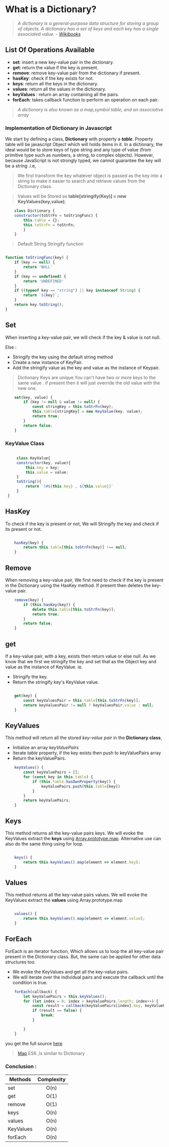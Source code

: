 # What is a Dictionary?

> *A dictionary is a general-purpose data structure for storing a group of objects. A dictionary has a set of keys and each key has a single associated value.* - *[Wikibooks](https://en.wikibooks.org/wiki/A-level_Computing/AQA/Paper_1/Fundamentals_of_data_structures/Dictionaries#:~:text=A%20dictionary%20is%20a%20general,has%20a%20single%20associated%20value.&text=Different%20languages%20enforce%20different%20type,often%20implemented%20as%20hash%20tables.)*


## List Of Operations Available  

* __set__: insert a new key-value pair in the dictionary.
* __get__: return the value if the key is present.
* __remove__: remove key-value pair from the dictionary if present.
* __hasKey__: check if the key exists for not.
* __keys__: return all the keys in the dictionary. 
* __values__: return all the values in the dictionary. 
* __keyValues__ : return an array containing all the pairs.
* __forEach__:  takes callback function to perform an operation on each pair.

> *A dictionary is also known as a map,symbol table, and an associative array*


### Implementation of Dictionary in Javascript 

We start by defining a class, __Dictionary__ with property a __*table*__.
Property table will be javascript Object which will holds items in it.
In a  dictionary,  the ideal would be to store keys of type string and any type of value (from primitive type such as numbers, a string, to complex objects). However, because JavaScript is not strongly typed, we cannot guarantee the key will be a string .i.e,
> We first transform the key whatever object is passed as the key into a string to make it easier to search and retrieve values from the Dictionary class.

>  Values will be Stored as __table[stringify(Key)] = new KeyValues(key,value)__;

```javascript 
    class Dictionary {
    constructor(toStrFn = toStringFunc) {
        this.table = {};
        this.toStrFn = toStrFn;
        }
    }
```
> Default String Stringify function 
```javascript

function toStringFunc(key) {
    if (key == null) {
        return 'NULL'
    }
    if (key == undefined) {
        return 'UNDEFINED'
    }
    if ((typeof key == "string") || key instanceof String) {
        return `${key}`;
    }
    return key.toString();
}

```
## Set
When inserting a key-value pair, we will check if the key & value is not null. 

Else : 
* Stringify the key using the default string method
* Create a new instance of KeyPair.
* Add the stringify value as the key and value as the instance of Keypair.

> Dictionary Keys are unique.You can't have two or more keys to the same value . if present then it will just override the old value with the new one.

```javascript 
    set(key, value) {
        if (key != null & value != null) {
            const stringKey = this.toStrFn(key);
            this.table[stringKey] = new KeyValue(key, value);
            return true;
        }
        return false;
    }
```
### KeyValue Class
```javascript

     class KeyValue{
     constructor(key, value){
         this.key = key;
         this.value = value;
     }
     toString(){
         return `[#${this.key} , ${this.value}]`
     }
 }

```
## HasKey
To check if the key is present or not, We will Stringify the key and check if its present or not.

```javascript 

    hasKey(key) {
        return this.table[this.toStrFn(key)] !== null;
    }
``` 
## Remove
When removing a key-value pair, We first need to check if the key is present in the Dictionary using the HasKey method. If present then deletes the key-value pair.

```javascript 
    remove(key) {
        if (this.hasKey(key)) {
            delete this.table[this.toStrFn(key)];
            return true;
        }
        return false;
    }
``` 
## get
If a key-value pair, with a key, exists then return value or else null.
As we know that we first we stringify the key and set that as the Object key and value as the instance of KeyValue. ie.
* Stringify the key. 
* Return the stringify key's KeyValue value.
```javascript 

    get(key) {
        const keyValuesPair = this.table[this.toStrFn(key)];
        return keyValuesPair != null ? keyValuesPair.value : null;
    }
```
## KeyValues

This method will return  all the stored  *key-value pair* in the __Dictionary class__,
* Initialize an array *keyValuePairs*
* Iterate *table* property, if the key exists then push to  keyValuePairs array
* Return the keyValuePairs.

```javascript 
    keyValues() {
        const keyValuePairs = [];
        for (const key in this.table) {
            if (this.table.hasOwnProperty(key)) {
                keyValuePairs.push(this.table[key])
            }
        }
        return keyValuePairs;
    }
```

## Keys
This method returns all the key-value pairs keys. We will evoke the KeyValues extract the __keys__ using [Array.prototype.map](https://developer.mozilla.org/en-US/docs/Web/JavaScript/Reference/Global_Objects/Array/map). Alternative use can also do the same thing using for loop.

```javascript 

    keys() {
        return this.keyValues().map(element => element.key);
    }
```
## Values
This method returns all the key-value pairs values. We will evoke the KeyValues extract the __values__ using Array.prototype.map

```javascript 

    values() {
        return this.keyValues().map(element => element.value);
    }
```


## ForEach
ForEach is an iterator function, Which allows us to loop the all  key-value pair present in the Dictionary class. But, the same can be applied for other data structures too.
* We evoke the KeyValues and get all the key-value pairs.
* We will iterate over the individual pairs and execute the callback until the condition is true. 

```javascript 
    forEach(callback) {
        let keyValuePairs = this.keyValues();
        for (let index = 0; index < keyValuePairs.length; index++) {
            const result = callback(keyValuePairs[index].key, keyValuePairs[index].value);
            if (result == false) {
                break;
            }

        }
    }
```

you get the full source [here](https://github.com/swarup260/Learning_Algorithms/blob/master/data_structure/Dictionary.js)

> [Map](https://developer.mozilla.org/en-US/docs/Web/JavaScript/Reference/Global_Objects/Map) ES6 ,Is similar to Dictionary . 

### Conclusion : 


| Methods       | Complexity    |
| ------------- |:-------------:| 
| set           | O(n)          | 
| get           | O(1)          |  
| remove        | O(1)          | 
| keys          | O(n)          | 
| values        | O(n)          | 
| KeyValues     | O(n)          | 
| forEach       | O(n)          | 

